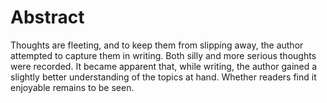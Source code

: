# Abstract

Thoughts are fleeting, and to keep them from slipping away, the author attempted to capture them in writing. Both silly and more serious thoughts were recorded. It became apparent that, while writing, the author gained a slightly better understanding of the topics at hand. Whether readers find it enjoyable remains to be seen.